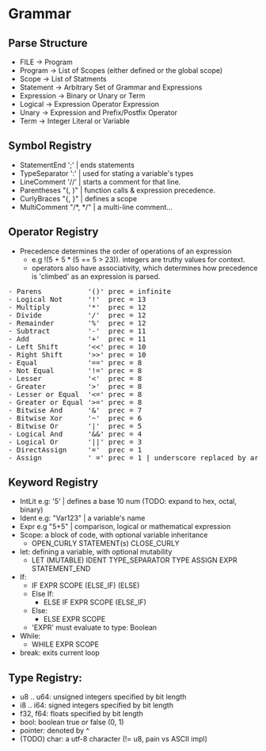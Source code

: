 # Grammar
## Parse Structure
- FILE -> Program
- Program -> List of Scopes (either defined or the global scope)
- Scope -> List of Statments
- Statement -> Arbitrary Set of Grammar and Expressions
- Expression -> Binary or Unary or Term
- Logical -> Expression Operator Expression 
- Unary -> Expression and Prefix/Postfix Operator
- Term -> Integer Literal or Variable

## Symbol Registry
- StatementEnd ';' | ends statements
- TypeSeparator ':' | used for stating a variable's types
- LineComment '//' | starts a comment for that line.
- Parentheses "(, )" | function calls & expression precedence.
- CurlyBraces "{, }" | defines a scope
- MultiComment "/*, */" | a multi-line comment...

## Operator Registry
- Precedence determines the order of operations of an expression
    -  e.g !(5 + 5 * (5 == 5 > 23)). integers are truthy values for context.
    - operators also have associativity, which determines how precedence is 'climbed' as an expression is parsed.
<pre>
- Parens           '()' prec = infinite 
- Logical Not      '!'  prec = 13      
- Multiply         '*'  prec = 12      
- Divide           '/'  prec = 12      
- Remainder        '%'  prec = 12      
- Subtract         '-'  prec = 11      
- Add              '+'  prec = 11       
- Left Shift       '<<' prec = 10       
- Right Shift      '>>' prec = 10       
- Equal            '==' prec = 8       
- Not Equal        '!=' prec = 8       
- Lesser           '<'  prec = 8       
- Greater          '>'  prec = 8       
- Lesser or Equal  '<=' prec = 8        
- Greater or Equal '>=' prec = 8       
- Bitwise And      '&'  prec = 7       
- Bitwise Xor      '~'  prec = 6       
- Bitwise Or       '|'  prec = 5       
- Logical And      '&&' prec = 4       
- Logical Or       '||' prec = 3       
- DirectAssign     '='  prec = 1
- Assign           '_=' prec = 1 | underscore replaced by arithmetic or bitwise binary operator.  
</pre>

## Keyword Registry 
- IntLit e.g: '5' | defines a base 10 num (TODO: expand to hex, octal, binary)
- Ident e.g: "Var123" | a variable's name
- Expr e.g "5+5" | comparison, logical or mathematical expression
- Scope: a block of code, with optional variable inheritance
    - OPEN_CURLY STATEMENT(s) CLOSE_CURLY
- let: defining a variable, with optional mutability
    - LET (MUTABLE) IDENT TYPE_SEPARATOR TYPE ASSIGN EXPR STATEMENT_END 
- If:
    - IF EXPR SCOPE (ELSE_IF) (ELSE)
    - Else If:
        - ELSE IF EXPR SCOPE (ELSE_IF)
    - Else:
        - ELSE EXPR SCOPE 
    - 'EXPR' must evaluate to type: Boolean
- While:
    - WHILE EXPR SCOPE
- break: exits current loop

## Type Registry:
- u8 .. u64: unsigned integers specified by bit length
- i8 .. i64: signed integers specified by bit length
- f32, f64: floats specified by bit length
- bool: boolean true or false (0, 1)
- pointer: denoted by ^  
- (TODO) char: a utf-8 character (!= u8, pain vs ASCII impl)